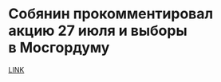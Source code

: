 # Собянин прокомментировал акцию 27 июля и выборы в Мосгордуму



[LINK](https://varlamov.ru/3537280.html)